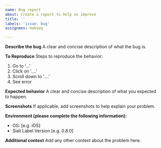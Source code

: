 ```yaml
---
name: Bug report
about: Create a report to help us improve
title: ''
labels: 'issue: bug'
assignees: makseq

---
```


**Describe the bug**
A clear and concise description of what the bug is.

**To Reproduce**
Steps to reproduce the behavior:
1. Go to '...'
2. Click on '....'
3. Scroll down to '....'
4. See error

**Expected behavior**
A clear and concise description of what you expected to happen.

**Screenshots**
If applicable, add screenshots to help explain your problem.

**Environment (please complete the following information):**
 - OS: [e.g. iOS]
 - Siali Label Version [e.g. 0.8.0]

**Additional context**
Add any other context about the problem here.
